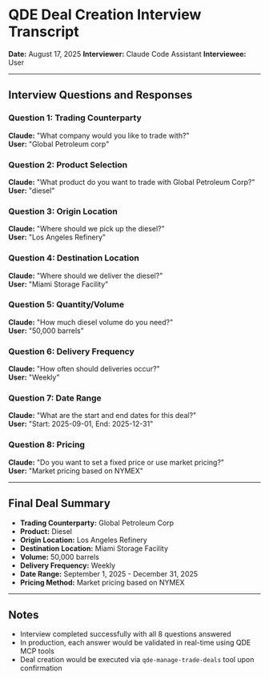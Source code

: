 # QDE Deal Creation Interview Transcript
**Date:** August 17, 2025
**Interviewer:** Claude Code Assistant
**Interviewee:** User

---

## Interview Questions and Responses

### Question 1: Trading Counterparty
**Claude:** "What company would you like to trade with?"  
**User:** "Global Petroleum corp"

### Question 2: Product Selection
**Claude:** "What product do you want to trade with Global Petroleum Corp?"  
**User:** "diesel"

### Question 3: Origin Location
**Claude:** "Where should we pick up the diesel?"  
**User:** "Los Angeles Refinery"

### Question 4: Destination Location
**Claude:** "Where should we deliver the diesel?"  
**User:** "Miami Storage Facility"

### Question 5: Quantity/Volume
**Claude:** "How much diesel volume do you need?"  
**User:** "50,000 barrels"

### Question 6: Delivery Frequency
**Claude:** "How often should deliveries occur?"  
**User:** "Weekly"

### Question 7: Date Range
**Claude:** "What are the start and end dates for this deal?"  
**User:** "Start: 2025-09-01, End: 2025-12-31"

### Question 8: Pricing
**Claude:** "Do you want to set a fixed price or use market pricing?"  
**User:** "Market pricing based on NYMEX"

---

## Final Deal Summary

- **Trading Counterparty:** Global Petroleum Corp
- **Product:** Diesel
- **Origin Location:** Los Angeles Refinery
- **Destination Location:** Miami Storage Facility
- **Volume:** 50,000 barrels
- **Delivery Frequency:** Weekly
- **Date Range:** September 1, 2025 - December 31, 2025
- **Pricing Method:** Market pricing based on NYMEX

---

## Notes
- Interview completed successfully with all 8 questions answered
- In production, each answer would be validated in real-time using QDE MCP tools
- Deal creation would be executed via `qde-manage-trade-deals` tool upon confirmation
